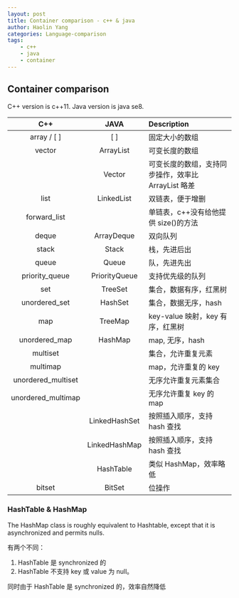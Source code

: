 ```yaml
---
layout: post
title: Container comparison - c++ & java
author: Haolin Yang
categories: Language-comparison
tags:
    - c++
    - java
    - container
---
```


## Container comparison

C++ version is c++11. Java version is java se8.

|        C++         |     JAVA      | Description                                         |
| :----------------: | :-----------: | :-------------------------------------------------- |
|    array / [ ]     |      [ ]      | 固定大小的数组                                      |
|       vector       |   ArrayList   | 可变长度的数组                                      |
|                    |    Vector     | 可变长度的数组，支持同步操作，效率比 ArrayList 略差 |
|        list        |  LinkedList   | 双链表，便于增删                                    |
|    forward_list    |               | 单链表，c++没有给他提供 size()的方法                |
|       deque        |  ArrayDeque   | 双向队列                                            |
|       stack        |     Stack     | 栈，先进后出                                        |
|       queue        |     Queue     | 队，先进先出                                        |
|   priority_queue   | PriorityQueue | 支持优先级的队列                                    |
|        set         |    TreeSet    | 集合，数据有序，红黑树                              |
|   unordered_set    |    HashSet    | 集合，数据无序，hash                                |
|        map         |    TreeMap    | key-value 映射，key 有序，红黑树                    |
|   unordered_map    |    HashMap    | map, 无序，hash                                     |
|      multiset      |               | 集合，允许重复元素                                  |
|      multimap      |               | map，允许重复的 key                                 |
| unordered_multiset |               | 无序允许重复元素集合                                |
| unordered_multimap |               | 无序允许重复 key 的 map                             |
|                    | LinkedHashSet | 按照插入顺序，支持 hash 查找                        |
|                    | LinkedHashMap | 按照插入顺序，支持 hash 查找                        |
|                    |   HashTable   | 类似 HashMap，效率略低                              |
|       bitset       |    BitSet     | 位操作                                              |

### HashTable & HashMap

The HashMap class is roughly equivalent to Hashtable, except that it is asynchronized and permits nulls.

有两个不同：

1.  HashTable 是 synchronized 的
2.  HashTable 不支持 key 或 value 为 null。

同时由于 HashTable 是 synchronized 的，效率自然降低

